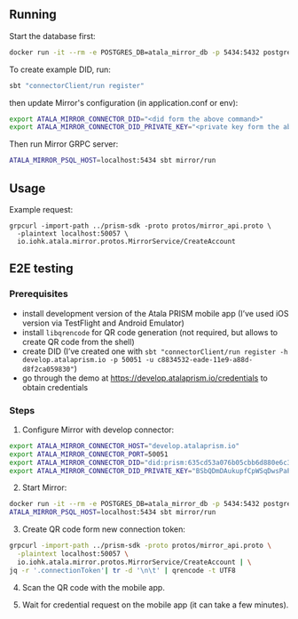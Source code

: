 ## Running

Start the database first:

```sh
docker run -it --rm -e POSTGRES_DB=atala_mirror_db -p 5434:5432 postgres:11.5
```

To create example DID, run:

```sh
sbt "connectorClient/run register"
```

then update Mirror's configuration (in application.conf or env):

```sh
export ATALA_MIRROR_CONNECTOR_DID="<did form the above command>"
export ATALA_MIRROR_CONNECTOR_DID_PRIVATE_KEY="<private key form the above command>"
```

Then run Mirror GRPC server:

```sh
ATALA_MIRROR_PSQL_HOST=localhost:5434 sbt mirror/run
```

## Usage

Example request:

```
grpcurl -import-path ../prism-sdk -proto protos/mirror_api.proto \
  -plaintext localhost:50057 \
  io.iohk.atala.mirror.protos.MirrorService/CreateAccount
```

## E2E testing

### Prerequisites

* install development version of the Atala PRISM mobile app (I’ve used iOS version via TestFlight and Android Emulator)
* install `libqrencode` for QR code generation (not required, but allows to create QR  code from the shell)
* create DID (I’ve created one with `sbt "connectorClient/run register -h develop.atalaprism.io -p 50051 -u c8834532-eade-11e9-a88d-d8f2ca059830"`)
* go through the demo at https://develop.atalaprism.io/credentials to obtain credentials

### Steps

1. Configure Mirror with develop connector:
```sh
export ATALA_MIRROR_CONNECTOR_HOST="develop.atalaprism.io"
export ATALA_MIRROR_CONNECTOR_PORT=50051
export ATALA_MIRROR_CONNECTOR_DID="did:prism:635cd53a076b05cbb6d880e6c3860357927dfaef445fe196a502ae9c257d50b6"
export ATALA_MIRROR_CONNECTOR_DID_PRIVATE_KEY="BSbQDmDAukupfCpWSqDwsPaPrQWG3tV5V742It-892A="
```

2. Start Mirror:
```sh
docker run -it --rm -e POSTGRES_DB=atala_mirror_db -p 5434:5432 postgres:11.5
ATALA_MIRROR_PSQL_HOST=localhost:5434 sbt mirror/run
```

3. Create QR code form new connection token:
```sh
grpcurl -import-path ../prism-sdk -proto protos/mirror_api.proto \
  -plaintext localhost:50057 \
  io.iohk.atala.mirror.protos.MirrorService/CreateAccount | \
jq -r '.connectionToken'| tr -d '\n\t' | qrencode -t UTF8
```

4. Scan the QR code with the mobile app.

5. Wait for credential request on the mobile app (it can take a few minutes).
